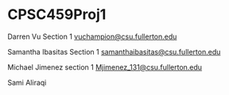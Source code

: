 # CPSC459Proj1

Darren Vu  Section 1
vuchampion@csu.fullerton.edu


Samantha Ibasitas    Section 1
samanthaibasitas@csu.fullerton.edu

Michael Jimenez section 1
Mjimenez_131@csu.fullerton.edu


Sami Aliraqi
